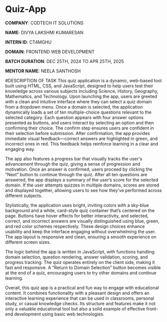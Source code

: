 # Quiz-App

**COMPANY**: CODTECH IT SOLUTIONS

**NAME**: DIVYA LAKSHMI KUMARESAN

**INTERN ID**: CT4MGHU

**DOMAIN**: FRONTEND WEB DEVELOPMENT

**BATCH DURATION**: DEC 25TH, 2024 TO APR 25TH, 2025

**MENTOR NAME**: NEELA SANTHOSH

#DESCRIPTION OF TASK
This quiz application is a dynamic, web-based tool built using HTML, CSS, and JavaScript, designed to help users test their knowledge across various subjects including Science, History, Geography, Mathematics, and Technology. Upon launching the app, users are greeted with a clean and intuitive interface where they can select a quiz domain from a dropdown menu. Once a domain is selected, the application dynamically loads a set of ten multiple-choice questions relevant to the selected category. Each question appears with four answer options presented as buttons, and users interact by selecting an option and then confirming their choice. The confirm step ensures users are confident in their selection before submission. After confirmation, the app provides immediate visual feedback—correct answers are highlighted in green, and incorrect ones in red. This feedback helps reinforce learning in a clear and engaging way.

The app also features a progress bar that visually tracks the user's advancement through the quiz, giving a sense of progression and motivation. Once an answer is confirmed, users proceed by clicking the “Next” button to continue through the quiz. After all ten questions are answered, the app displays a summary of the user’s score for the selected domain. If the user attempts quizzes in multiple domains, scores are stored and displayed together, allowing users to see how they’ve performed across different subjects.

Stylistically, the application uses bright, inviting colors with a sky-blue background and a white, card-style quiz container that’s centered on the page. Buttons have hover effects for better interactivity, and selected, correct, and incorrect answers are visually distinguished using blue, green, and red color schemes respectively. These design choices enhance usability and keep the interface engaging without overwhelming the user. The app layout is responsive and clean, ensuring a smooth experience on different screen sizes.

The logic behind the app is written in JavaScript, with functions handling domain selection, question rendering, answer validation, scoring, and progress tracking. The quiz operates entirely on the client side, making it fast and responsive. A “Return to Domain Selection” button becomes visible at the end of a quiz, encouraging users to try other domains and continue learning.

Overall, this quiz app is a practical and fun way to engage with educational content. It combines functionality with a pleasant design and offers an interactive learning experience that can be used in classrooms, personal study, or casual knowledge checks. Its structure and features make it not only a valuable educational tool but also a solid example of effective front-end development using basic web technologies.
